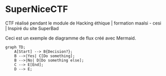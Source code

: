 # SuperNiceCTF
CTF réalisé pendant le module de Hacking éthique | formation maalsi - cesi | Inspiré du site SuperBad

Ceci est un exemple de diagramme de flux créé avec Mermaid.

```mermaid
graph TD;
    A[Start] --> B{Decision?};
    B -->|Yes| C[Do something];
    B -->|No| D[Do something else];
    C --> E[End];
    D --> E;
